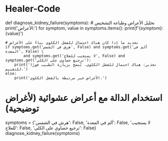 # Healer-Code
def diagnose_kidney_failure(symptoms):
    # تحليل الأعراض وطباعة التشخيص
    print('الأعراض:')
    for symptom, value in symptoms.items():
        print(f'{symptom}: {value}')

    # تحديد ما إذا كان هناك احتمال للفشل الكلوي بناءً على الأعراض
    if symptoms.get('هرش في الشمس', False) and symptoms.get('ألم في المعدة', False) \
            and symptoms.get('لا يستجيب للعلاج', False) and symptoms.get('ترجيع حصاوي على الكلي'):
        print('تحذير: هناك احتمال للفشل الكلوي. يُنصح بزيارة الطبيب فورًا للتقييم.')
    else:
        print('الأعراض غير مرتبطة بالفشل الكلوي.')

# استخدام الدالة مع أعراض عشوائية (لأغراض توضيحية)
symptoms = {'هرش في الشمس': False, 'ألم في المعدة': False, 'لا يستجيب للعلاج': False, 'ترجيع حصاوي على الكلي': False}
diagnose_kidney_failure(symptoms)
